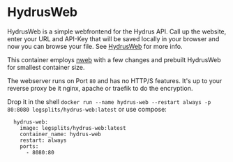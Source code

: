 # HydrusWeb

HydrusWeb is a simple webfrontend for the Hydrus API.
Call up the website, enter your URL and API-Key that will be saved locally in your browser and now you can browse your file.
See [HydrusWeb](https://github.com/floogulinc/hydrus-web) for more info.

This container employs [nweb](https://www.ibm.com/developerworks/systems/library/es-nweb/index.html) with a few changes and prebuilt HydrusWeb for smallest container size.

The webserver runs on Port `80` and has no HTTP/S features. It's up to your reverse proxy be it nginx, apache or traefik to do the encryption.

Drop it in the shell `docker run --name hydrus-web --restart always -p 80:8080 legsplits/hydrus-web:latest` or use compose:
```
  hydrus-web:
    image: legsplits/hydrus-web:latest
    container_name: hydrus-web
    restart: always
    ports:
      - 8080:80
```
